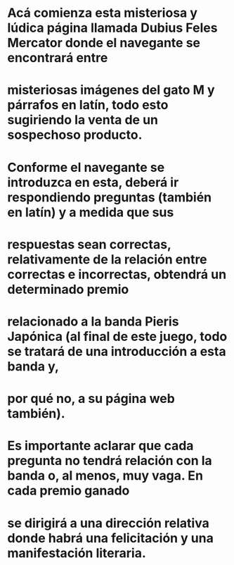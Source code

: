 # Acá comienza esta misteriosa y lúdica página llamada Dubius Feles Mercator donde el navegante se encontrará entre
# misteriosas imágenes del gato M y párrafos en latín, todo esto sugiriendo la venta de un sospechoso producto.
# Conforme el navegante se introduzca en esta, deberá ir respondiendo preguntas (también en latín) y a medida que sus
# respuestas sean correctas, relativamente de la relación entre correctas e incorrectas, obtendrá un determinado premio
# relacionado a la banda Pieris Japónica (al final de este juego, todo se tratará de una introducción a esta banda y,
# por qué no, a su página web también).
# Es importante aclarar que cada pregunta no tendrá relación con la banda o, al menos, muy vaga. En cada premio ganado
# se dirigirá a una dirección relativa donde habrá una felicitación y una manifestación literaria.

